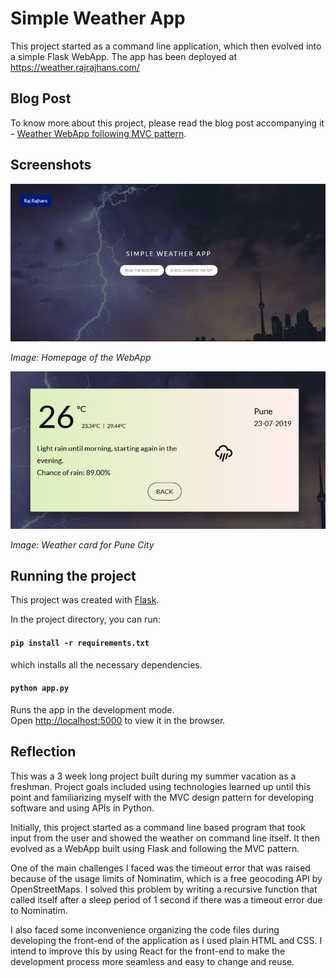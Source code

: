 # Simple Weather App

This project started as a command line application, which then evolved into a simple Flask WebApp. The app has been deployed at https://weather.rajrajhans.com/

## Blog Post 

To know more about this project, please read the blog post accompanying it - [ Weather WebApp following MVC pattern](https://rajrajhans.com/weather-webapp/).

## Screenshots

![](static/img/screen1.png)

<em>Image: Homepage of the WebApp</em>

![](static/img/screen2.png)

<em>Image: Weather card for Pune City</em>

## Running the project

This project was created with [Flask](https://palletsprojects.com/p/flask/).


In the project directory, you can run:

#### `pip install -r requirements.txt`
which installs all the necessary dependencies.

#### `python app.py`
Runs the app in the development mode.<br>
Open [http://localhost:5000](http://localhost:3000) to view it in the browser.


## Reflection
This was a 3 week long project built during my summer vacation as a freshman. Project goals included using technologies learned up until this point and familiarizing myself with the MVC design pattern for developing software and using APIs in Python.  

Initially, this project started as a command line based program that took input from the user and showed the weather on command line itself. It then evolved as a WebApp built using Flask and following the MVC pattern. 

One of the main challenges I faced was the timeout error that was raised because of the usage limits of Nominatim, which is a free geocoding API by OpenStreetMaps. I solved this problem by writing a recursive function that called itself after a sleep period of 1 second if there was a timeout error due to Nominatim.

I also faced some inconvenience organizing the code files during developing the front-end of the application as I used plain HTML and CSS. I intend to improve this by using React for the front-end to make the development process more seamless and easy to change and reuse. 
